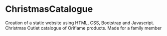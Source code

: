 # ChristmasCatalogue
Creation of a static website using HTML, CSS, Bootstrap and Javascript.
Christmas Outlet catalogue of Oriflame products.
Made for a family member
